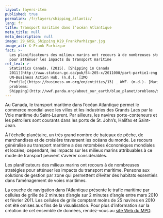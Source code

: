 ```yaml
---
layout: layers-item
published: true
permalink: /fr/layers/shipping_atlantic/
lang: fr
title: Transport maritime dans l’océan Atlantique
meta_title: null
meta_description: null
image: 29_GOSL_Shipping_K29_FrankParhizgar.jpg
image_att: © Frank Parhizgar
fact: >-
  Les planificateurs des milieux marins ont recours à de nombreuses stratégies
  pour atténuer les impacts du transport maritime
ref_text: >-
  Statistics Canada. (2015). [Shipping in Canada
  2011](http://www.statcan.gc.ca/pub/54-205-x/2011000/part-partie1-eng.htm) _
  UN-Business Action Hub. (n.d.). [IMO
  Profile](https://business.un.org/en/entities/13) _ WWF. (n.d.). [Marine
  problems:
  Shipping](http://wwf.panda.org/about_our_earth/blue_planet/problems/shipping/)
---
```


Au Canada, le transport maritime dans l’océan Atlantique permet le commerce mondial avec les villes et les industries des Grands Lacs par la Voie maritime du Saint-Laurent. Par ailleurs, les navires porte-conteneurs et les pétroliers sont courants dans les ports de St. John’s, Halifax et Saint-Jean. 

À l’échelle planétaire, un très grand nombre de bateaux de pêche, de marchandises et de croisière traversent les océans du monde. Le recours généralisé au transport maritime a des retombées économiques mondiales et locales; cependant, les impacts sur les milieux marins attribuables à ce mode de transport peuvent s’avérer considérables.

Les planificateurs des milieux marins ont recours à de nombreuses stratégies pour atténuer les impacts du transport maritime. Pensons aux solutions de gestion par zone qui permettent d’éviter des habitats essentiels dans l’aménagement de voies maritimes.

La couche de navigation dans l’Atlantique présente le trafic maritime par cellules de grille de 2 minutes d’angle sur 2 minutes d’angle entre mars 2010 et février 2011. Les cellules de grille comptant moins de 25 navires en 2010 ont été omises aux fins de la visualisation. Pour plus d’information sur la création de cet ensemble de données, rendez-vous au [site Web du MPO](http://publications.gc.ca/collections/collection_2012/mpo-dfo/Fs97-6-2966-eng.pdf).

